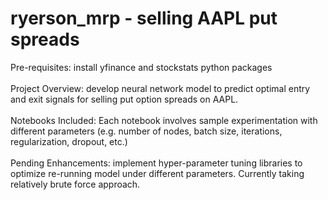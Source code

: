 # ryerson_mrp - selling AAPL put spreads

Pre-requisites: install yfinance and stockstats python packages <br>
<br>
Project Overview: develop neural network model to predict optimal entry and exit signals for selling put option spreads on AAPL.<br>
<br>
Notebooks Included: Each notebook involves sample experimentation with different parameters (e.g. number of nodes, batch size, iterations, regularization, dropout, etc.)<br>
<br>
Pending Enhancements: implement hyper-parameter tuning libraries to optimize re-running model under different parameters. Currently taking relatively brute force approach.



